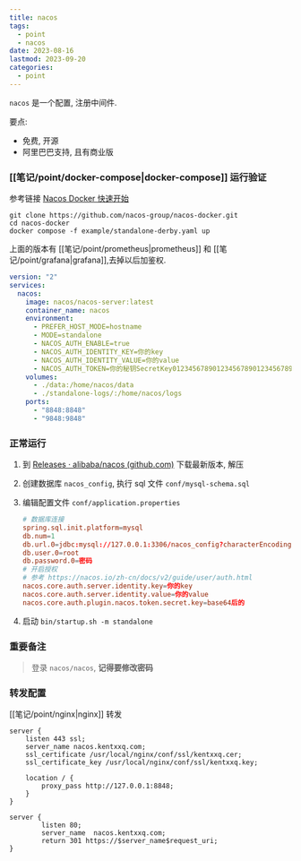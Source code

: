 ```yaml
---
title: nacos
tags:
  - point
  - nacos
date: 2023-08-16
lastmod: 2023-09-20
categories:
  - point
---
```


`nacos` 是一个配置, 注册中间件.

要点:

- 免费, 开源
- 阿里巴巴支持, 且有商业版

### [[笔记/point/docker-compose|docker-compose]] 运行验证

参考链接 [Nacos Docker 快速开始](https://nacos.io/zh-cn/docs/v2/quickstart/quick-start-docker.html)

```shell
git clone https://github.com/nacos-group/nacos-docker.git
cd nacos-docker
docker compose -f example/standalone-derby.yaml up
```

上面的版本有 [[笔记/point/prometheus|prometheus]] 和 [[笔记/point/grafana|grafana]],去掉以后加鉴权.

```yml
version: "2"
services:
  nacos:
    image: nacos/nacos-server:latest
    container_name: nacos
    environment:
      - PREFER_HOST_MODE=hostname
      - MODE=standalone
      - NACOS_AUTH_ENABLE=true
      - NACOS_AUTH_IDENTITY_KEY=你的key
      - NACOS_AUTH_IDENTITY_VALUE=你的value
      - NACOS_AUTH_TOKEN=你的秘钥SecretKey012345678901234567890123456789012345678901234567890123456789
    volumes:
      - ./data:/home/nacos/data
      - ./standalone-logs/:/home/nacos/logs
    ports:
      - "8848:8848"
      - "9848:9848"
```

### 正常运行

1. 到 [Releases · alibaba/nacos (github.com)](https://github.com/alibaba/nacos/releases) 下载最新版本, 解压
2. 创建数据库 `nacos_config`, 执行 sql 文件 `conf/mysql-schema.sql `
3. 编辑配置文件 `conf/application.properties`

    ```toml
    # 数据库连接
    spring.sql.init.platform=mysql
    db.num=1
    db.url.0=jdbc:mysql://127.0.0.1:3306/nacos_config?characterEncoding=utf8&connectTimeout=1000&socketTimeout=3000&autoReconnect=true&useUnicode=true&useSSL=false&serverTimezone=UTC 
    db.user.0=root
    db.password.0=密码 
    # 开启授权
    # 参考 https://nacos.io/zh-cn/docs/v2/guide/user/auth.html
    nacos.core.auth.server.identity.key=你的key
    nacos.core.auth.server.identity.value=你的value
    nacos.core.auth.plugin.nacos.token.secret.key=base64后的
    ```

4. 启动 `bin/startup.sh -m standalone`

### 重要备注

> 登录 `nacos/nacos`, **记得要修改密码**

### 转发配置

[[笔记/point/nginx|nginx]] 转发

```nginx
server {
    listen 443 ssl;
    server_name nacos.kentxxq.com;
    ssl_certificate /usr/local/nginx/conf/ssl/kentxxq.cer;
    ssl_certificate_key /usr/local/nginx/conf/ssl/kentxxq.key;

    location / {
        proxy_pass http://127.0.0.1:8848;
    }
}

server {
        listen 80;
        server_name  nacos.kentxxq.com;
        return 301 https://$server_name$request_uri;
}
```
